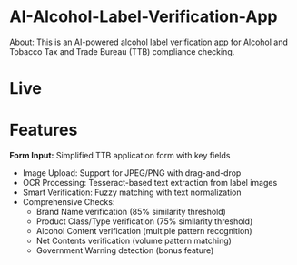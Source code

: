 # AI-Alcohol-Label-Verification-App

About: This is an AI-powered alcohol label verification app for Alcohol and Tobacco Tax and Trade Bureau (TTB) compliance checking.

# Live


# Features

**Form Input:** Simplified TTB application form with key fields
- Image Upload: Support for JPEG/PNG with drag-and-drop
- OCR Processing: Tesseract-based text extraction from label images
- Smart Verification: Fuzzy matching with text normalization
- Comprehensive Checks:
  - Brand Name verification (85% similarity threshold)
  - Product Class/Type verification (75% similarity threshold)
  - Alcohol Content verification (multiple pattern recognition)
  - Net Contents verification (volume pattern matching)
  - Government Warning detection (bonus feature)
